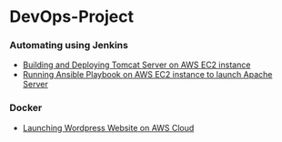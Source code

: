 # DevOps-Project

### Automating using Jenkins

- [Building and Deploying Tomcat Server on AWS EC2 instance](https://github.com/saadshamim01/ci-cd-tomcat)
- [Running Ansible Playbook on AWS EC2 instance to launch Apache Server](https://github.com/saadshamim01/ci-cd-ansible)

### Docker 

- [Launching Wordpress Website on AWS Cloud](https://github.com/saadshamim01/saadshamim01/tree/main/docs/docker/phpadmin_wordpress_mysql)
